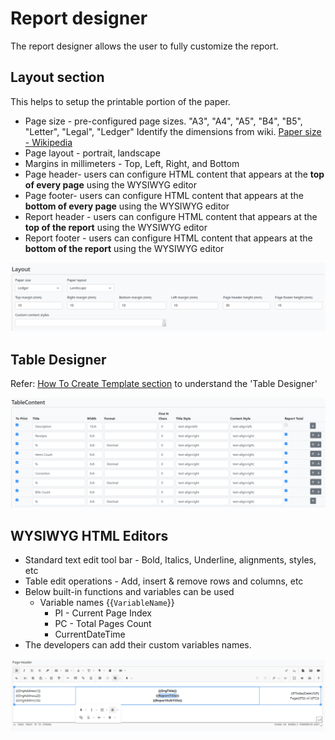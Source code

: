 # Report designer

The report designer allows the user to fully customize the report.

## Layout section

This helps to setup the printable portion of the paper.

* Page size - pre-configured page sizes. "A3", "A4", "A5", "B4", "B5", "Letter", "Legal", "Ledger"
  Identify the dimensions from wiki. [Paper size - Wikipedia](https://en.wikipedia.org/wiki/Paper_size)
* Page layout - portrait, landscape
* Margins in millimeters - Top, Left, Right, and Bottom
* Page header- users can configure HTML content that appears at the **top of every page** using the WYSIWYG editor
* Page footer- users can configure HTML content that appears at the **bottom of every page** using the WYSIWYG editor
* Report header - users can configure HTML content that appears at the **top of the report** using the WYSIWYG editor
* Report footer - users can configure HTML content that appears at the **bottom of the report** using the WYSIWYG editor

![Alt text](./diagrams/LayoutDesigner.drawio.svg?raw=true&sanitize=true "Layout Designer")

## Table Designer

Refer: [How To Create Template section](HowToTemplate.md) to understand the 'Table Designer'

![Alt text](./diagrams/TableDesigner.drawio.svg?raw=true&sanitize=true "Table Designer")

## WYSIWYG HTML Editors

* Standard text edit tool bar - Bold, Italics, Underline, alignments, styles, etc
* Table edit operations - Add, insert & remove rows and columns, etc
* Below built-in functions and variables can be used
  * Variable names {{`VariableName`}}
    * PI - Current Page Index
    * PC - Total Pages Count
    * CurrentDateTime
* The developers can add their custom variables names.

![Alt text](./diagrams/HTMLDesigner.drawio.svg?raw=true&sanitize=true "HTML Designer")
